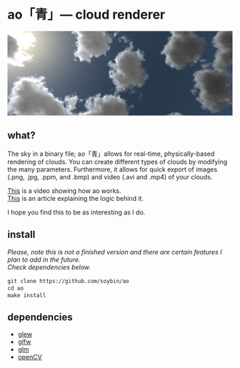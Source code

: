 # ao「青」— cloud renderer

![rendered with ao](./res/img_01.jpg)

## what?
The sky in a binary file; ao「青」allows for real-time, physically-based rendering of clouds. You can create different types of clouds by modifying the many parameters. Furthermore, it allows for quick export of images (.png, .jpg, .ppm, and .bmp) and video (.avi and .mp4) of your clouds.  

[This](https://youtu.be/U4VzxylFkFw) is a video showing how ao works.  
[This](https://pablo.software/articles/2020/12/16/compute-clouds-from-randomness.html) is an article explaining the logic behind it.  

I hope you find this to be as interesting as I do.

## install
*Please, note this is not a finished version and there are certain features I plan to add in the future.*  
*Check dependencies below.*  
```
git clone https://github.com/soybin/ao
cd ao
make install
```

## dependencies
* [glew](https://github.com/nigels-com/glew)
* [glfw](https://github.com/glfw/glfw)
* [glm](https://github.com/g-truc/glm)
* [openCV](https://github.com/opencv/opencv)
